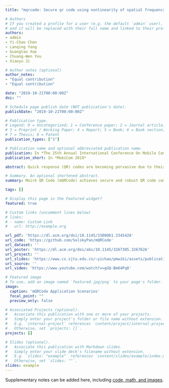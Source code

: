 ```yaml
---
title: "mqrcode: Secure qr code using nonlinearity of spatial frequency in light"

# Authors
# If you created a profile for a user (e.g. the default `admin` user), write the username (folder name) here 
# and it will be replaced with their full name and linked to their profile.
authors:
- admin
- Yi-Chao Chen
- Lanqing Yang 
- Guangtao Xue
- Chuang-Wen You
- Xiaoyu Ji

# Author notes (optional)
author_notes:
- "Equal contribution"
- "Equal contribution"

date: "2019-10-21T00:00:00Z"
doi: ""

# Schedule page publish date (NOT publication's date).
publishDate: "2019-10-21T00:00:00Z"

# Publication type.
# Legend: 0 = Uncategorized; 1 = Conference paper; 2 = Journal article;
# 3 = Preprint / Working Paper; 4 = Report; 5 = Book; 6 = Book section;
# 7 = Thesis; 8 = Patent
publication_types: ["1"]

# Publication name and optional abbreviated publication name.
publication: In *The 25th Annual International Conference On Mobile Computing And Networking*
publication_short: In *MobiCom 2019*

abstract: Quick response (QR) codes are becoming pervasive due to their rapid readability and the popularity of smartphones with built-in cameras. QR codes are also gaining importance in the retail sector as a convenient mobile payment method. However, researchers have concerns regarding the security of QR codes, which leave users susceptible to financial loss or private information leakage. In this study, we address this issue by developing a novel QR code (called mQRCode), which exploits patterns presenting a specific spatial frequency as a form of camouflage. When the targeted receiver holds a camera in a designated position (e.g., directly in front at a distance of 30 cm from the camouflaged QR code), the original QR code is revealed in form of a Moiré pattern. From any other position, only the camouflaged QR code can be seen. In experiments, the decryption rate of mQRCode was > 98.6% within 10.2 frames via a multi-frame decryption method. The decryption rate for cameras positioned 20° off axis or > 10cm away from the designated location dropped to 0%, indicating that mQRCode is robust against attacks.

# Summary. An optional shortened abstract.
summary: Moiré QR Code (mQRCode) achieves secure and robust QR code communication and is a software-based solution which requires no additional hardware or communication channels.

tags: []

# Display this page in the Featured widget?
featured: true

# Custom links (uncomment lines below)
# links:
# - name: Custom Link
#   url: http://example.org

url_pdf: 'https://dl.acm.org/doi/10.1145/3300061.3345428'
url_code: 'https://github.com/SolskyPan/mQRCode'
url_dataset: ''
url_poster: 'https://dl.acm.org/doi/abs/10.1145/3267305.3267626'
url_project: ''
url_slides: 'https://www.cs.sjtu.edu.cn/~yichao/pmwiki/assets/publications/mobicom19_pan.pptx'
url_source: ''
url_video: 'https://www.youtube.com/watch?v=gGQ-Bm64Pq8'

# Featured image
# To use, add an image named `featured.jpg/png` to your page's folder. 
image:
  caption: 'mQRCode Application Scenarios'
  focal_point: ""
  preview_only: false

# Associated Projects (optional).
#   Associate this publication with one or more of your projects.
#   Simply enter your project's folder or file name without extension.
#   E.g. `internal-project` references `content/project/internal-project/index.md`.
#   Otherwise, set `projects: []`.
projects: []

# Slides (optional).
#   Associate this publication with Markdown slides.
#   Simply enter your slide deck's filename without extension.
#   E.g. `slides: "example"` references `content/slides/example/index.md`.
#   Otherwise, set `slides: ""`.
slides: example
---
```


Supplementary notes can be added here, including [code, math, and images](https://wowchemy.com/docs/writing-markdown-latex/).
